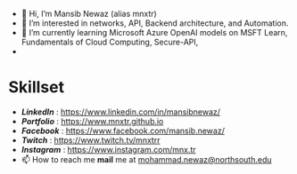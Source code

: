 - 👋 Hi, I’m Mansib Newaz (alias mnxtr) 
- 👀 I’m interested in networks, API, Backend architecture, and Automation.
- 🌱 I’m currently learning Microsoft Azure OpenAI models on MSFT Learn, Fundamentals of Cloud Computing, Secure-API, 
- 


<h1>Skillset</h1>

- **_LinkedIn_** : https://www.linkedin.com/in/mansibnewaz/ 
- **_Portfolio_** : https://www.mnxtr.github.io
- **_Facebook_**  : https://www.facebook.com/mansib.newaz/
- **_Twitch_**    : https://www.twitch.tv/mnxtrr 
- **_Instagram_** : https://www.instagram.com/mnx.tr 
- 📫 How to reach me **mail** me at mohammad.newaz@northsouth.edu

<!---
mnxtr/mnxtr is a ✨ special ✨ repository because its `README.md` (this file) appears on your GitHub profile.
You can click the Preview link to take a look at your changes.
--->
